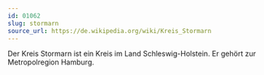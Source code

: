 ```yaml
---
id: 01062
slug: stormarn
source_url: https://de.wikipedia.org/wiki/Kreis_Stormarn
---
```


Der Kreis Stormarn ist ein Kreis im Land Schleswig-Holstein. Er gehört zur Metropolregion Hamburg.
